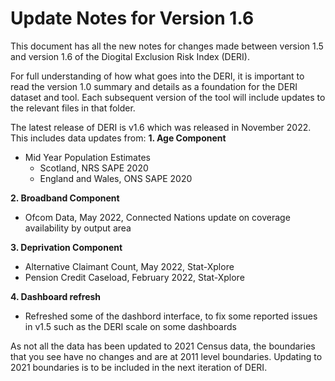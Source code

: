 # Update Notes for Version 1.6

This document has all the new notes for changes made between version 1.5 and version 1.6 of the Diogital Exclusion Risk Index (DERI).

For full understanding of how what goes into the DERI, it is important to read the version 1.0 summary and details as a foundation for the DERI dataset and tool. Each subsequent version of the tool will include updates to the relevant files in that folder.

The latest release of DERI is v1.6 which was released in November 2022. 
This includes data updates from:
**1. Age Component**
  - Mid Year Population Estimates 
    - Scotland, NRS SAPE 2020
    - England and Wales, ONS SAPE 2020

**2. Broadband Component**
  - Ofcom Data, May 2022, Connected Nations update on coverage availability by output area
  
**3. Deprivation Component**
  - Alternative Claimant Count, May 2022, Stat-Xplore
  - Pension Credit Caseload, February 2022, Stat-Xplore
  
**4. Dashboard refresh**
  - Refreshed some of the dashbord interface, to fix some reported issues in v1.5 such as the DERI scale on some dashboards

As not all the data has been updated to 2021 Census data, the boundaries that you see have no changes and are at 2011 level boundaries. Updating to 2021 boundaries is to be included in the next iteration of DERI.
